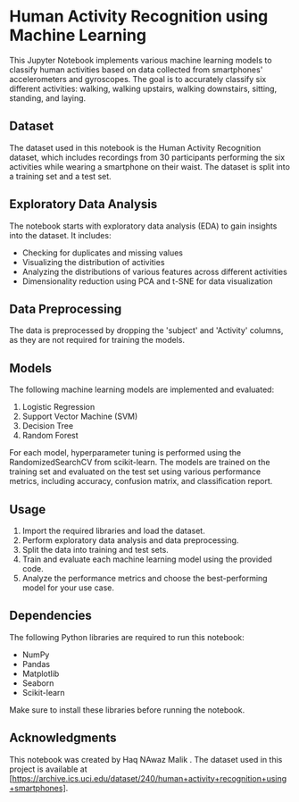 
# Human Activity Recognition using Machine Learning

This Jupyter Notebook implements various machine learning models to classify human activities based on data collected from smartphones' accelerometers and gyroscopes. The goal is to accurately classify six different activities: walking, walking upstairs, walking downstairs, sitting, standing, and laying.

## Dataset

The dataset used in this notebook is the Human Activity Recognition dataset, which includes recordings from 30 participants performing the six activities while wearing a smartphone on their waist. The dataset is split into a training set and a test set.

## Exploratory Data Analysis

The notebook starts with exploratory data analysis (EDA) to gain insights into the dataset. It includes:

- Checking for duplicates and missing values
- Visualizing the distribution of activities
- Analyzing the distributions of various features across different activities
- Dimensionality reduction using PCA and t-SNE for data visualization

## Data Preprocessing

The data is preprocessed by dropping the 'subject' and 'Activity' columns, as they are not required for training the models.

## Models

The following machine learning models are implemented and evaluated:

1. Logistic Regression
2. Support Vector Machine (SVM)
3. Decision Tree
4. Random Forest

For each model, hyperparameter tuning is performed using the RandomizedSearchCV from scikit-learn. The models are trained on the training set and evaluated on the test set using various performance metrics, including accuracy, confusion matrix, and classification report.

## Usage

1. Import the required libraries and load the dataset.
2. Perform exploratory data analysis and data preprocessing.
3. Split the data into training and test sets.
4. Train and evaluate each machine learning model using the provided code.
5. Analyze the performance metrics and choose the best-performing model for your use case.

## Dependencies

The following Python libraries are required to run this notebook:

- NumPy
- Pandas
- Matplotlib
- Seaborn
- Scikit-learn

Make sure to install these libraries before running the notebook.

## Acknowledgments

This notebook was created by Haq NAwaz Malik . The dataset used in this project is available at [https://archive.ics.uci.edu/dataset/240/human+activity+recognition+using+smartphones].
```
